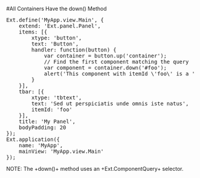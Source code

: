 #All Containers Have the down() Method

<pre class="runnable">
Ext.define('MyApp.view.Main', {
    extend: 'Ext.panel.Panel',
    items: [{
        xtype: 'button',
        text: 'Button',
        handler: function(button) {
            var container = button.up('container');
            // Find the first component matching the query
            var component = container.down('#foo');
            alert('This component with itemId \'foo\' is a ' + component.$className);
        }
    }],
    tbar: [{
        xtype: 'tbtext',
        text: 'Sed ut perspiciatis unde omnis iste natus',
        itemId: 'foo'
    }],
    title: 'My Panel',
    bodyPadding: 20
});
Ext.application({
    name: 'MyApp',
    mainView: 'MyApp.view.Main'
});</pre>

NOTE: The +down()+ method uses an +Ext.ComponentQuery+ selector.